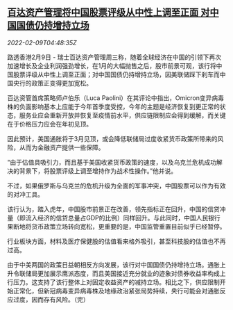 <!--1644382862000-->
[百达资产管理将中国股票评级从中性上调至正面 对中国国债仍持增持立场](https://cn.reuters.com/article/pictetchina-stocks-aaa-0209-idCNKBS2KE0BL)
------

<div><i>2022-02-09T04:48:35Z</i></div><p>路透香港2月9日 - 瑞士百达资产管理周三称，随着全球经济在中国的引领下再次加速增长及企业利润强劲增长，在1月的大幅抛售之后，股市前景可观，该行将中国股票评级从中性上调至正面；对中国国债仍持增持立场，因美联储踩下刹车而中国央行的政策正变得更加宽松。</p><p>百达资管首席策略师卢伯乐（Luca Paolini）在其评论中指出，Omicron变异病毒株的负面影响基本上应能于今年首季度受控，今年的主题是经济恢复到更正常的状态，服务业应会重新开放并恢复至疫情前水平，供应链限制应会得到缓解，而关键在于价格压力应会在年初见顶。</p><p>因此预计，美国通胀将于3月见顶，或会降低联储局过度收紧货币政策所带来的风险，从而为金融资产提供一些保障。</p><p>“由于估值具吸引力，而且基于美国收紧货币政策的速度，以及乌克兰危机成功解决的背景下，将股票评级上调至增持作为战术性操作。”他并说。</p><p>不过，如果俄罗斯与乌克兰的危机升级为全面的军事冲突，中国股票可以作为有效的对冲工具。</p><p>该行认为，踏入虎年，中国股市前景正在改善，领先指标正在回升，中国的信贷冲量（即流入经济的信贷总量占GDP的比例）同样回升。与此同时，中国人民银行果断地将货币政策立场转向宽松，更重要的是，中国监管重置目前似乎已经暂停。</p><p>行业板块方面，材料及医疗保健股的估值看来格外吸引，甚至科技股的估值也不再过高。</p><p>由于中美两国的政策日益朝相反方向发展，该行对中国国债仍持增持立场。通胀上升令联储局更加展示鹰派态度，而且美国接近充分就业的迹象对债券收益率构成上行压力。这支持了该行整体上对固定收益资产的减持立场。相比之下，供应限制开始正常化，但新冠病毒变异病毒株及地缘政治紧张局势持续，央行可能会对通胀反应过度，因而存有风险。（完）</p>
